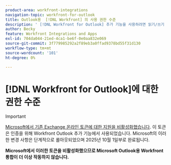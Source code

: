 ```yaml
---
product-area: workfront-integrations
navigation-topic: workfront-for-outlook
title: Outlook용  [!DNL Workfront] 의 사용 권한 수준
description: ' [!DNL Workfront for Outlook] 추가 기능을 사용하려면 읽기/쓰기 사서함 액세스가 필요합니다.  [!DNL Workfront for Outlook] 통합은 사용자가 첨부 파일이 있는 전자 메일에서 요청을 제출할 때 Outlook exchange 서버에서 전자 메일 첨부 파일을 다운로드하여  [!DNL Workfront]에 업로드할 수 있으므로 최상위 수준의 권한이 필요합니다.'
author: Becky
feature: Workfront Integrations and Apps
exl-id: 704da044-21ed-4ca1-be6f-0e0aa832e069
source-git-commit: 3f779985292a2f89eb3a0ffad9378bd55f31d130
workflow-type: tm+mt
source-wordcount: '101'
ht-degree: 0%

---
```


# [!DNL Workfront for Outlook]에 대한 권한 수준

>[!IMPORTANT]
>
>[Microsoft에서 기존 Exchange 온라인 토큰에 대한 지원을 비활성화했습니다](https://learn.microsoft.com/en-us/office/dev/add-ins/outlook/faq-nested-app-auth-outlook-legacy-tokens). 이 토큰은 인증을 위해 Workfront Outlook 추가 기능에서 사용되었습니다. Microsoft의 이러한 변경 사항은 단계적으로 롤아웃되었으며 2025년 10월 1일부로 완료됩니다.
>
>**Microsoft에서 이러한 토큰을 비활성화했으므로 Microsoft Outlook용 Workfront 통합이 더 이상 작동하지 않습니다.**

